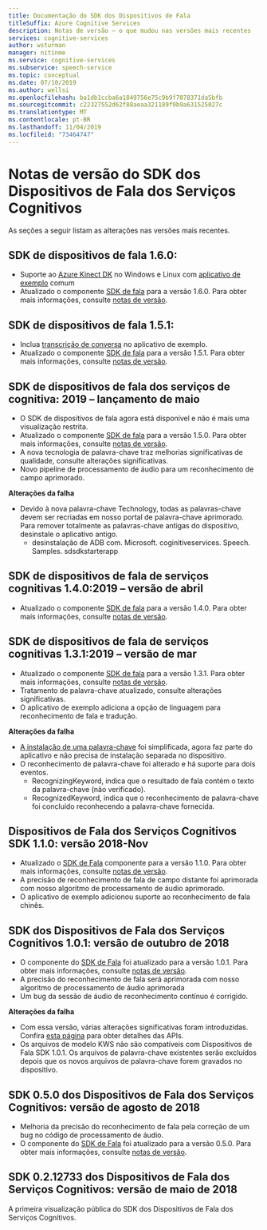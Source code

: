 ```yaml
---
title: Documentação do SDK dos Dispositivos de Fala
titleSuffix: Azure Cognitive Services
description: Notas de versão – o que mudou nas versões mais recentes
services: cognitive-services
author: wsturman
manager: nitinme
ms.service: cognitive-services
ms.subservice: speech-service
ms.topic: conceptual
ms.date: 07/10/2019
ms.author: wellsi
ms.openlocfilehash: ba1db1ccba6a1849756e75c9b9f7078371da5bfb
ms.sourcegitcommit: c22327552d62f88aeaa321189f9b9a631525027c
ms.translationtype: MT
ms.contentlocale: pt-BR
ms.lasthandoff: 11/04/2019
ms.locfileid: "73464747"
---
```

# <a name="release-notes-of-cognitive-services-speech-devices-sdk"></a>Notas de versão do SDK dos Dispositivos de Fala dos Serviços Cognitivos
As seções a seguir listam as alterações nas versões mais recentes.

## <a name="speech-devices-sdk-160"></a>SDK de dispositivos de fala 1.6.0:

*   Suporte ao [Azure Kinect DK](https://azure.microsoft.com/services/kinect-dk/) no Windows e Linux com [aplicativo de exemplo](https://aka.ms/sdsdk-download) comum
*   Atualizado o componente [SDK de fala](https://docs.microsoft.com/azure/cognitive-services/speech-service/speech-sdk-reference) para a versão 1.6.0. Para obter mais informações, consulte [notas de versão](https://aka.ms/csspeech/whatsnew).

## <a name="speech-devices-sdk-151"></a>SDK de dispositivos de fala 1.5.1:

*   Inclua [transcrição de conversa](conversation-transcription-service.md) no aplicativo de exemplo.
*   Atualizado o componente [SDK de fala](https://docs.microsoft.com/azure/cognitive-services/speech-service/speech-sdk-reference) para a versão 1.5.1. Para obter mais informações, consulte [notas de versão](https://aka.ms/csspeech/whatsnew).

## <a name="cognitive-services-speech-devices-sdk-150-2019-may-release"></a>SDK de dispositivos de fala dos serviços de cognitiva: 2019 – lançamento de maio

*   O SDK de dispositivos de fala agora está disponível e não é mais uma visualização restrita.
*   Atualizado o componente [SDK de fala](https://docs.microsoft.com/azure/cognitive-services/speech-service/speech-sdk-reference) para a versão 1.5.0. Para obter mais informações, consulte [notas de versão](https://aka.ms/csspeech/whatsnew).
*   A nova tecnologia de palavra-chave traz melhorias significativas de qualidade, consulte alterações significativas.
*   Novo pipeline de processamento de áudio para um reconhecimento de campo aprimorado.

**Alterações da falha**

*   Devido à nova palavra-chave Technology, todas as palavras-chave devem ser recriadas em nosso portal de palavra-chave aprimorado. Para remover totalmente as palavras-chave antigas do dispositivo, desinstale o aplicativo antigo.
    - desinstalação de ADB com. Microsoft. coginitiveservices. Speech. Samples. sdsdkstarterapp

## <a name="cognitive-services-speech-devices-sdk-140-2019-apr-release"></a>SDK de dispositivos de fala de serviços cognitivas 1.4.0:2019 – versão de abril

* Atualizado o componente [SDK de fala](https://docs.microsoft.com/azure/cognitive-services/speech-service/speech-sdk-reference) para a versão 1.4.0. Para obter mais informações, consulte [notas de versão](https://aka.ms/csspeech/whatsnew).

## <a name="cognitive-services-speech-devices-sdk-131-2019-mar-release"></a>SDK de dispositivos de fala de serviços cognitivas 1.3.1:2019 – versão de mar

* Atualizado o componente [SDK de fala](https://docs.microsoft.com/azure/cognitive-services/speech-service/speech-sdk-reference) para a versão 1.3.1. Para obter mais informações, consulte [notas de versão](https://aka.ms/csspeech/whatsnew).
*   Tratamento de palavra-chave atualizado, consulte alterações significativas.
*   O aplicativo de exemplo adiciona a opção de linguagem para reconhecimento de fala e tradução.

**Alterações da falha**

*   [A instalação de uma palavra-chave](https://docs.microsoft.com/azure/cognitive-services/speech-service/speech-devices-sdk-create-kws) foi simplificada, agora faz parte do aplicativo e não precisa de instalação separada no dispositivo.
*   O reconhecimento de palavra-chave foi alterado e há suporte para dois eventos.
    - RecognizingKeyword, indica que o resultado de fala contém o texto da palavra-chave (não verificado).
    - RecognizedKeyword, indica que o reconhecimento de palavra-chave foi concluído reconhecendo a palavra-chave fornecida.


## <a name="cognitive-services-speech-devices-sdk-110-2018-nov-release"></a>Dispositivos de Fala dos Serviços Cognitivos SDK 1.1.0: versão 2018-Nov

* Atualizado o [SDK de Fala](https://docs.microsoft.com/azure/cognitive-services/speech-service/speech-sdk-reference) componente para a versão 1.1.0. Para obter mais informações, consulte [notas de versão](https://aka.ms/csspeech/whatsnew).
* A precisão de reconhecimento de fala de campo distante foi aprimorada com nosso algoritmo de processamento de áudio aprimorado.
* O aplicativo de exemplo adicionou suporte ao reconhecimento de fala chinês.

## <a name="cognitive-services-speech-devices-sdk-101-2018-oct-release"></a>SDK dos Dispositivos de Fala dos Serviços Cognitivos 1.0.1: versão de outubro de 2018

* O componente do [SDK de Fala](https://docs.microsoft.com/azure/cognitive-services/speech-service/speech-sdk-reference) foi atualizado para a versão 1.0.1. Para obter mais informações, consulte [notas de versão](https://aka.ms/csspeech/whatsnew).
* A precisão do reconhecimento de fala será aprimorada com nosso algoritmo de processamento de áudio aprimorada  
* Um bug da sessão de áudio de reconhecimento contínuo é corrigido.

**Alterações da falha**

* Com essa versão, várias alterações significativas foram introduzidas. Confira [esta página](https://aka.ms/csspeech/breakingchanges_1_0_0) para obter detalhes das APIs.
* Os arquivos de modelo KWS não são compatíveis com Dispositivos de Fala SDK 1.0.1. Os arquivos de palavra-chave existentes serão excluídos depois que os novos arquivos de palavra-chave forem gravados no dispositivo.

## <a name="cognitive-services-speech-devices-sdk-050-2018-aug-release"></a>SDK 0.5.0 dos Dispositivos de Fala dos Serviços Cognitivos: versão de agosto de 2018

* Melhoria da precisão do reconhecimento de fala pela correção de um bug no código de processamento de áudio.
* O componente do [SDK de Fala](https://docs.microsoft.com/azure/cognitive-services/speech-service/speech-sdk-reference) foi atualizado para a versão 0.5.0. Para obter mais informações, consulte [notas de versão](releasenotes.md#cognitive-services-speech-sdk-050-2018-july-release).

## <a name="cognitive-services-speech-devices-sdk-0212733-2018-may-release"></a>SDK 0.2.12733 dos Dispositivos de Fala dos Serviços Cognitivos: versão de maio de 2018

A primeira visualização pública do SDK dos Dispositivos de Fala dos Serviços Cognitivos.

